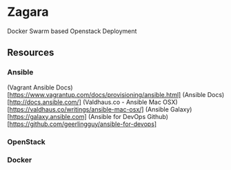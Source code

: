 Zagara
======

Docker Swarm based Openstack Deployment

## Resources

### Ansible

(Vagrant Ansible Docs)[https://www.vagrantup.com/docs/provisioning/ansible.html]
(Ansible Docs)[http://docs.ansible.com/]
(Valdhaus.co - Ansible Mac OSX)[https://valdhaus.co/writings/ansible-mac-osx/]
(Ansible Galaxy)[https://galaxy.ansible.com]
(Ansible for DevOps Github)[https://github.com/geerlingguy/ansible-for-devops]

### OpenStack

### Docker
